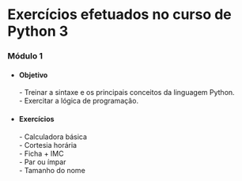 # Exercícios efetuados no curso de Python 3
<h3>Módulo 1</h3>

* <h4> Objetivo </h4>
    - Treinar a sintaxe e os principais conceitos da linguagem Python. </br>
    - Exercitar a lógica de programação.

* <h4> Exercícios </h4>
    - Calculadora básica </br>
    - Cortesia horária </br>
    - Ficha + IMC </br>
    - Par ou ímpar </br>
    - Tamanho do nome </br>
    
